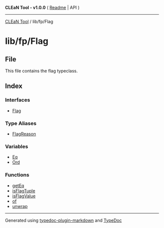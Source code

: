 **CLEaN Tool - v1.0.0** ( [Readme](../../../README.md) \| API )

***

[CLEaN Tool](../../../modules.md) / lib/fp/Flag

# lib/fp/Flag

## File

This file contains the flag typeclass.

## Index

### Interfaces

- [Flag](interfaces/Flag.md)

### Type Aliases

- [FlagReason](type-aliases/FlagReason.md)

### Variables

- [Eq](variables/Eq.md)
- [Ord](variables/Ord.md)

### Functions

- [getEq](functions/getEq.md)
- [isFlagTuple](functions/isFlagTuple.md)
- [isFlagValue](functions/isFlagValue.md)
- [of](functions/of.md)
- [unwrap](functions/unwrap.md)

***

Generated using [typedoc-plugin-markdown](https://www.npmjs.com/package/typedoc-plugin-markdown) and [TypeDoc](https://typedoc.org/)
